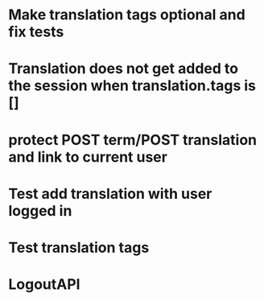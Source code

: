 # Make translation tags optional and fix tests
# Translation does not get added to the session when translation.tags is []
# protect POST term/POST translation and link to current user
# Test add translation with user logged in
# Test translation tags
# LogoutAPI
